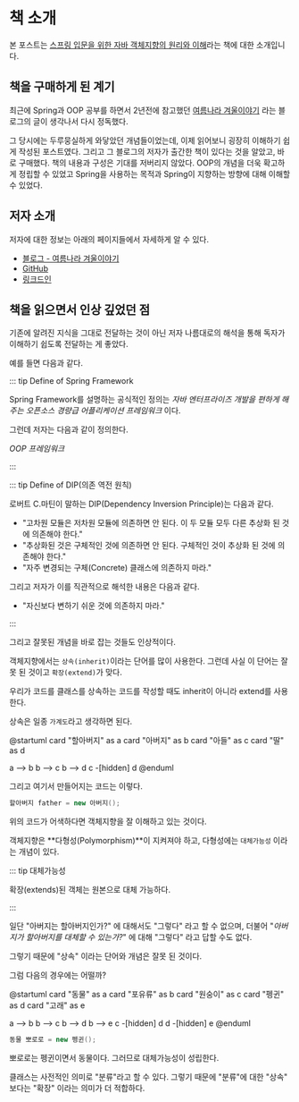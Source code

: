 # 책 소개

본 포스트는 [스프링 입문을 위한 자바 객체지향의 원리와 이해](https://wikibook.co.kr/java-oop-for-spring/)라는 책에 대한 소개입니다.

## 책을 구매하게 된 계기

최근에 Spring과 OOP 공부를 하면서 2년전에 참고했던 [여름나라 겨울이야기](https://expert0226.tistory.com/category/%EA%B0%95%EC%A2%8C/Spring%203.0) 라는 블로그의 글이 생각나서 다시 정독했다.

그 당시에는 두루뭉실하게 와닿았던 개념들이었는데, 이제 읽어보니 굉장히 이해하기 쉽게 작성된 포스트였다.
그리고 그 블로그의 저자가 출간한 책이 있다는 것을 알았고, 바로 구매했다.
책의 내용과 구성은 기대를 저버리지 않았다.
OOP의 개념을 더욱 확고하게 정립할 수 있었고 Spring을 사용하는 목적과 Spring이 지향하는 방향에 대해 이해할 수 있었다.

## 저자 소개

저자에 대한 정보는 아래의 페이지들에서 자세하게 알 수 있다.

- [블로그 - 여름나라 겨울이야기](https://expert0226.tistory.com/)
- [GitHub](https://github.com/expert0226)
- [링크드인](https://kr.linkedin.com/in/%EC%A2%85%EB%AF%BC-%EA%B9%80-911410100)

## 책을 읽으면서 인상 깊었던 점

기존에 알려진 지식을 그대로 전달하는 것이 아닌 저자 나름대로의 해석을 통해 독자가 이해하기 쉽도록 전달하는 게 좋았다.

예를 들면 다음과 같다.

::: tip Define of Spring Framework

Spring Framework를 설명하는 공식적인 정의는 _자바 엔터프라이즈 개발을 편하게 해주는 오픈소스 경량급 어플리케이션 프레임워크_ 이다.

그런데 저자는 다음과 같이 정의한다.

_OOP 프레임워크_

:::

::: tip Define of DIP(의존 역전 원칙)  

로버트 C.마틴이 말하는 DIP(Dependency Inversion Principle)는 다음과 같다.

- "고차원 모듈은 저차원 모듈에 의존하면 안 된다. 이 두 모듈 모두 다른 추상화 된 것에 의존해야 한다."
- "추상화된 것은 구체적인 것에 의존하면 안 된다. 구체적인 것이 추상화 된 것에 의존해야 한다."
- "자주 변경되는 구체(Concrete) 클래스에 의존하지 마라."

그리고 저자가 이를 직관적으로 해석한 내용은 다음과 같다.

- "자신보다 변하기 쉬운 것에 의존하지 마라."

:::

그리고 잘못된 개념을 바로 잡는 것들도 인상적이다.

객체지향에서는 `상속(inherit)`이라는 단어를 많이 사용한다. 그런데 사실 이 단어는 잘못 된 것이고 `확장(extend)`가 맞다.

우리가 코드를 클래스를 상속하는 코드를 작성할 때도 inherit이 아니라 extend를 사용한다.

상속은 일종 `가계도`라고 생각하면 된다.

@startuml
card "할아버지" as a
card "아버지" as b
card "아들" as c
card "딸" as d

a --> b
b --> c
b --> d
c -[hidden] d
@enduml

그리고 여기서 만들어지는 코드는 이렇다.

```java
할아버지 father = new 아버지();
```

위의 코드가 어색하다면 객체지향을 잘 이해하고 있는 것이다.

객체지향은 **다형성(Polymorphism)**이 지켜져야 하고, 다형성에는 `대체가능성` 이라는 개념이 있다.

::: tip 대체가능성

확장(extends)된 객체는 원본으로 대체 가능하다.
 
:::

일단 "아버지는 할아버지인가?" 에 대해서도 "그렇다" 라고 할 수 없으며,
더불어 "_아버지가 할아버지를 대체할 수 있는가?_" 에 대해 "그렇다" 라고 답할 수도 없다.

그렇기 때문에 "상속" 이라는 단어와 개념은 잘못 된 것이다.

그럼 다음의 경우에는 어떨까?

@startuml
card "동물" as a
card "포유류" as b
card "원숭이" as c
card "펭귄" as d
card "고래" as e

a --> b
b --> c
b --> d
b --> e
c -[hidden] d
d -[hidden] e
@enduml

```java
동물 뽀로로 = new 펭귄();
```

뽀로로는 펭귄이면서 동물이다. 그러므로 대체가능성이 성립한다.

클래스는 사전적인 의미로 "분류"라고 할 수 있다. 그렇기 때문에 "분류"에 대한 "상속" 보다는 "확장" 이라는 의미가 더 적합하다.